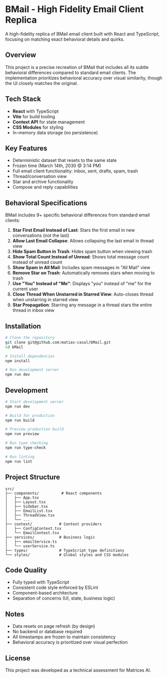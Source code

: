 # BMail - High Fidelity Email Client Replica

A high-fidelity replica of BMail email client built with React and TypeScript, focusing on matching exact behavioral details and quirks.

## Overview

This project is a precise recreation of BMail that includes all its subtle behavioral differences compared to standard email clients. The implementation prioritizes behavioral accuracy over visual similarity, though the UI closely matches the original.

## Tech Stack

- **React** with TypeScript
- **Vite** for build tooling
- **Context API** for state management
- **CSS Modules** for styling
- In-memory data storage (no persistence)

## Key Features

- Deterministic dataset that resets to the same state
- Frozen time (March 14th, 2030 @ 3:14 PM)
- Full email client functionality: inbox, sent, drafts, spam, trash
- Thread/conversation view
- Star and archive functionality
- Compose and reply capabilities

## Behavioral Specifications

BMail includes 9+ specific behavioral differences from standard email clients:

1. **Star First Email Instead of Last**: Stars the first email in new conversations (not the last)
2. **Allow Last Email Collapse**: Allows collapsing the last email in thread view
3. **Hide Spam Button in Trash**: Hides spam button when viewing trash
4. **Show Total Count Instead of Unread**: Shows total message count instead of unread count
5. **Show Spam in All Mail**: Includes spam messages in "All Mail" view
6. **Remove Star on Trash**: Automatically removes stars when moving to trash
7. **Use "You" Instead of "Me"**: Displays "you" instead of "me" for the current user
8. **Close Thread When Unstarred in Starred View**: Auto-closes thread when unstarring in starred view
9. **Star Propagation**: Starring any message in a thread stars the entire thread in inbox view

## Installation

```bash
# Clone the repository
git clone git@github.com:matias-casal/bMail.git
cd bMail

# Install dependencies
npm install

# Run development server
npm run dev
```

## Development

```bash
# Start development server
npm run dev

# Build for production
npm run build

# Preview production build
npm run preview

# Run type checking
npm run type-check

# Run linting
npm run lint
```

## Project Structure

```
src/
├── components/          # React components
│   ├── App.tsx
│   ├── Layout.tsx
│   ├── Sidebar.tsx
│   ├── EmailList.tsx
│   ├── ThreadView.tsx
│   └── ...
├── context/            # Context providers
│   ├── ConfigContext.tsx
│   └── EmailContext.tsx
├── services/           # Business logic
│   ├── emailService.ts
│   └── userService.ts
├── types/              # TypeScript type definitions
└── styles/             # Global styles and CSS modules
```

## Code Quality

- Fully typed with TypeScript
- Consistent code style enforced by ESLint
- Component-based architecture
- Separation of concerns (UI, state, business logic)

## Notes

- Data resets on page refresh (by design)
- No backend or database required
- All timestamps are frozen to maintain consistency
- Behavioral accuracy is prioritized over visual perfection

## License

This project was developed as a technical assessment for Matrices AI.
